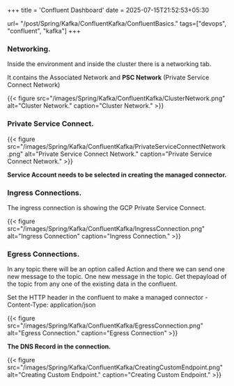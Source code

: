 +++
title = 'Confluent Dashboard'
date = 2025-07-15T21:52:53+05:30

url= "/post/Spring/Kafka/ConfluentKafka/ConfluentBasics."
tags=["devops", "confluent", "kafka"]
+++
### **Networking.**

Inside the environment and inside the cluster there is a networking tab.

It contains the Associated Network and **PSC Network** (Private Service Connect Network)

{{< figure src="/images/Spring/Kafka/ConfluentKafka/ClusterNetwork.png" alt="Cluster Network." caption="Cluster Network." >}}

### **Private Service Connect.**


{{< figure src="/images/Spring/Kafka/ConfluentKafka/PrivateServiceConnectNetwork.png" alt="Private Service Connect Network." caption="Private Service Connect Network." >}}

**Service Account needs to be selected in creating the managed connector.** 

### **Ingress Connections.**

The ingress connection is showing the GCP Private Service Connect.

{{< figure src="/images/Spring/Kafka/ConfluentKafka/IngressConnection.png" alt="Ingress Connection" caption="Ingress Connection." >}}

### **Egress Connections.**



In any topic there will be an option called Action and there we can send one new message to the topic. One new message in the topic. Get thepayload of the topic from any one of the existing data in the confluent.

Set the HTTP header in the confluent to make a managed connector - Content-Type: application/json

{{< figure src="/images/Spring/Kafka/ConfluentKafka/EgressConnection.png" alt="Egress Connection." caption="Egress Connection" >}}

**The DNS Record in the connection.**

{{< figure src="/images/Spring/Kafka/ConfluentKafka/CreatingCustomEndpoint.png" alt="Creating Custom Endpoint." caption="Creating Custom Endpoint." >}}
